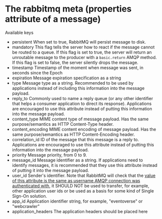 # The rabbitmq meta (properties attribute of a message)

Available keys

* persistent When set to true, RabbitMQ will persist message to disk.  
* mandatory This flag tells the server how to react if the message cannot be routed to a queue. If this flag is set to true, the server will return an unroutable message to the producer with a `basic.return` AMQP method. If this flag is set to false, the server silently drops the message.  
* timestamp Timestamp of the moment when message was sent, in seconds since the Epoch  
* expiration Message expiration specification as a string  
* type Message type as a string. Recommended to be used by applications instead of including this information into the message payload.  
* reply_to Commonly used to name a reply queue (or any other identifier that helps a consumer application to direct its response). Applications are encouraged to use this attribute instead of putting this information into the message payload.   
* content_type MIME content type of message payload. Has the same purpose/semantics as HTTP Content-Type header.  
* content_encoding MIME content encoding of message payload. Has the same purpose/semantics as HTTP Content-Encoding header.  
* correlation_id ID of the message that this message is a reply to. Applications are encouraged to use this attribute instead of putting this information into the message payload.   
* priority Message priority, from 0 to 9.  
* message_id Message identifier as a string. If applications need to identify messages, it is recommended that they use this attribute instead of putting it into the message payload.   
* user_id Sender's identifier. Note that RabbitMQ will check that the [value of this attribute is the same as username AMQP connection was authenticated with](http://www.rabbitmq.com/validated-user-id.html), it SHOULD NOT be used to transfer, for example, other application user ids or be used as a basis for some kind of Single Sign-On solution.   
* app_id Application identifier string, for example, "eventoverse" or "webcrawler"  
* application_headers The application headers should be placed here
